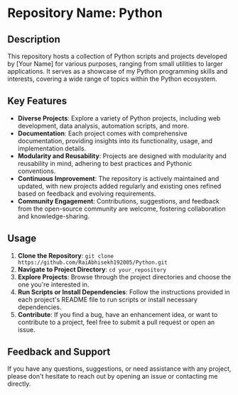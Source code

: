 # Repository Name: Python

## Description
This repository hosts a collection of Python scripts and projects developed by [Your Name] for various purposes, ranging from small utilities to larger applications. It serves as a showcase of my Python programming skills and interests, covering a wide range of topics within the Python ecosystem.

## Key Features
- **Diverse Projects**: Explore a variety of Python projects, including web development, data analysis, automation scripts, and more.
- **Documentation**: Each project comes with comprehensive documentation, providing insights into its functionality, usage, and implementation details.
- **Modularity and Reusability**: Projects are designed with modularity and reusability in mind, adhering to best practices and Pythonic conventions.
- **Continuous Improvement**: The repository is actively maintained and updated, with new projects added regularly and existing ones refined based on feedback and evolving requirements.
- **Community Engagement**: Contributions, suggestions, and feedback from the open-source community are welcome, fostering collaboration and knowledge-sharing.


## Usage
1. **Clone the Repository**: `git clone https://github.com/RaiAbhisekh192005/Python.git `
2. **Navigate to Project Directory**: `cd your_repository`
3. **Explore Projects**: Browse through the project directories and choose the one you're interested in.
4. **Run Scripts or Install Dependencies**: Follow the instructions provided in each project's README file to run scripts or install necessary dependencies.
5. **Contribute**: If you find a bug, have an enhancement idea, or want to contribute to a project, feel free to submit a pull request or open an issue.

## Feedback and Support
If you have any questions, suggestions, or need assistance with any project, please don't hesitate to reach out by opening an issue or contacting me directly.
